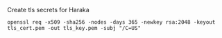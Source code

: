 Create tls secrets for Haraka
```
openssl req -x509 -sha256 -nodes -days 365 -newkey rsa:2048 -keyout tls_cert.pem -out tls_key.pem -subj "/C=US"
```